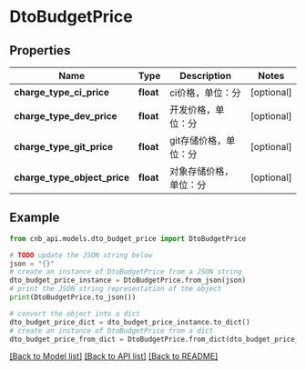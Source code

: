 # DtoBudgetPrice


## Properties

Name | Type | Description | Notes
------------ | ------------- | ------------- | -------------
**charge_type_ci_price** | **float** | ci价格，单位：分 | [optional] 
**charge_type_dev_price** | **float** | 开发价格，单位：分 | [optional] 
**charge_type_git_price** | **float** | git存储价格，单位：分 | [optional] 
**charge_type_object_price** | **float** | 对象存储价格，单位：分 | [optional] 

## Example

```python
from cnb_api.models.dto_budget_price import DtoBudgetPrice

# TODO update the JSON string below
json = "{}"
# create an instance of DtoBudgetPrice from a JSON string
dto_budget_price_instance = DtoBudgetPrice.from_json(json)
# print the JSON string representation of the object
print(DtoBudgetPrice.to_json())

# convert the object into a dict
dto_budget_price_dict = dto_budget_price_instance.to_dict()
# create an instance of DtoBudgetPrice from a dict
dto_budget_price_from_dict = DtoBudgetPrice.from_dict(dto_budget_price_dict)
```
[[Back to Model list]](../README.md#documentation-for-models) [[Back to API list]](../README.md#documentation-for-api-endpoints) [[Back to README]](../README.md)


